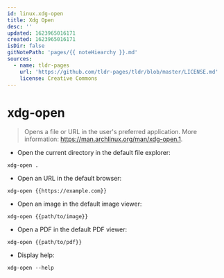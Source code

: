```yaml
---
id: linux.xdg-open
title: Xdg Open
desc: ''
updated: 1623965016171
created: 1623965016171
isDir: false
gitNotePath: 'pages/{{ noteHiearchy }}.md'
sources:
  - name: tldr-pages
    url: 'https://github.com/tldr-pages/tldr/blob/master/LICENSE.md'
    license: Creative Commons
---
```

# xdg-open

> Opens a file or URL in the user's preferred application.
> More information: <https://man.archlinux.org/man/xdg-open.1>.

- Open the current directory in the default file explorer:

`xdg-open .`

- Open an URL in the default browser:

`xdg-open {{https://example.com}}`

- Open an image in the default image viewer:

`xdg-open {{path/to/image}}`

- Open a PDF in the default PDF viewer:

`xdg-open {{path/to/pdf}}`

- Display help:

`xdg-open --help`

